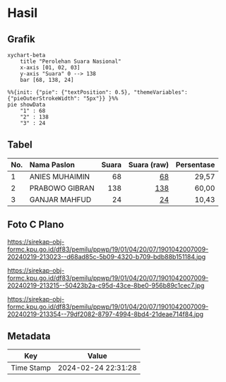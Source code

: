 # Hasil

## Grafik

```mermaid
xychart-beta
    title "Perolehan Suara Nasional"
    x-axis [01, 02, 03]
    y-axis "Suara" 0 --> 138
    bar [68, 138, 24]
```

```mermaid
%%{init: {"pie": {"textPosition": 0.5}, "themeVariables": {"pieOuterStrokeWidth": "5px"}} }%%
pie showData
    "1" : 68
    "2" : 138
    "3" : 24
```

## Tabel

| No. | Nama Paslon    | Suara | Suara (raw) | Persentase |
|:--- |:-------------- | -----:| -----------:| ----------:|
| 1   | ANIES MUHAIMIN | 68    | [68][p-1]   | 29,57      |
| 2   | PRABOWO GIBRAN | 138   | [138][p-2]  | 60,00      |
| 3   | GANJAR MAHFUD  | 24    | [24][p-3]   | 10,43      |


[p-1]: https://github.com/gigit-pemilu/pemilu-2024/blob/main/pilpres/hitung-suara/sub/19-kepulauan-bangka-belitung/sub/01-bangka/sub/04-mendo-barat/sub/2007-kace/sub/009-tps/sub/paslon-1.txt
[p-2]: https://github.com/gigit-pemilu/pemilu-2024/blob/main/pilpres/hitung-suara/sub/19-kepulauan-bangka-belitung/sub/01-bangka/sub/04-mendo-barat/sub/2007-kace/sub/009-tps/sub/paslon-2.txt
[p-3]: https://github.com/gigit-pemilu/pemilu-2024/blob/main/pilpres/hitung-suara/sub/19-kepulauan-bangka-belitung/sub/01-bangka/sub/04-mendo-barat/sub/2007-kace/sub/009-tps/sub/paslon-3.txt

## Foto C Plano

https://sirekap-obj-formc.kpu.go.id/df83/pemilu/ppwp/19/01/04/20/07/1901042007009-20240219-213023--d68ad85c-5b09-4320-b709-bdb88b151184.jpg

https://sirekap-obj-formc.kpu.go.id/df83/pemilu/ppwp/19/01/04/20/07/1901042007009-20240219-213215--50423b2a-c95d-43ce-8be0-956b89c1cec7.jpg

https://sirekap-obj-formc.kpu.go.id/df83/pemilu/ppwp/19/01/04/20/07/1901042007009-20240219-213354--79df2082-8797-4994-8bd4-21deae714f84.jpg


## Metadata

| Key        | Value               |
| ---------- | ------------------- |
| Time Stamp | 2024-02-24 22:31:28 |



